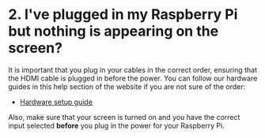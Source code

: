 # 2. I've plugged in my Raspberry Pi but nothing is appearing on the screen?

It is important that you plug in your cables in the correct order, ensuring that the HDMI cable is plugged in before the power. You can follow our hardware guides in this help section of the website if you are not sure of the order:

- [Hardware setup guide](https://www.raspberrypi.org/learning/help-hardware-guide)

Also, make sure that your screen is turned on and you have the correct input selected **before** you plug in the power for your Raspberry Pi.
